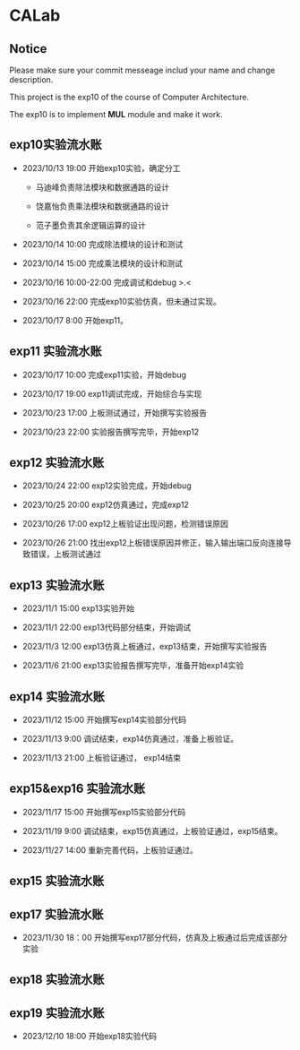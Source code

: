 # CALab
## Notice
Please make sure your commit messeage includ your name and change description.

This project is the exp10  of the course of Computer Architecture.

The exp10 is to implement **MUL** module and make it work.

## exp10实验流水账

- 2023/10/13 19:00 开始exp10实验，确定分工
    
    - 马迪峰负责除法模块和数据通路的设计

    - 饶嘉怡负责乘法模块和数据通路的设计

    - 范子墨负责其余逻辑运算的设计

- 2023/10/14 10:00 完成除法模块的设计和测试

- 2023/10/14 15:00 完成乘法模块的设计和测试

- 2023/10/16 10:00-22:00 完成调试和debug >.<

- 2023/10/16 22:00 完成exp10实验仿真，但未通过实现。

- 2023/10/17 8:00 开始exp11。

## exp11 实验流水账

- 2023/10/17 10:00 完成exp11实验，开始debug

- 2023/10/17 19:00 exp11调试完成，开始综合与实现

- 2023/10/23 17:00 上板测试通过，开始撰写实验报告

- 2023/10/23 22:00 实验报告撰写完毕，开始exp12

## exp12 实验流水账
- 2023/10/24 22:00 exp12实验完成，开始debug

- 2023/10/25 20:00 exp12仿真通过，完成exp12

- 2023/10/26 17:00 exp12上板验证出现问题，检测错误原因

- 2023/10/26 21:00 找出exp12上板错误原因并修正，输入输出端口反向连接导致错误，上板测试通过

## exp13 实验流水账
- 2023/11/1 15:00   exp13实验开始

- 2023/11/1 22:00   exp13代码部分结束，开始调试

- 2023/11/3 12:00   exp13仿真上板通过，exp13结束，开始撰写实验报告

- 2023/11/6 21:00   exp13实验报告撰写完毕，准备开始exp14实验

## exp14 实验流水账

- 2023/11/12 15:00 开始撰写exp14实验部分代码

- 2023/11/13 9:00   调试结束，exp14仿真通过，准备上板验证。

- 2023/11/13 21:00 上板验证通过， exp14结束

## exp15&exp16 实验流水账
- 2023/11/17 15:00 开始撰写exp15实验部分代码

- 2023/11/19 9:00   调试结束，exp15仿真通过，上板验证通过，exp15结束。

- 2023/11/27 14:00 重新完善代码，上板验证通过。
## exp15 实验流水账
## exp17 实验流水账
- 2023/11/30 18：00 开始撰写exp17部分代码，仿真及上板通过后完成该部分实验
## exp18 实验流水账

## exp19 实验流水账
- 2023/12/10 18:00 开始exp18实验代码